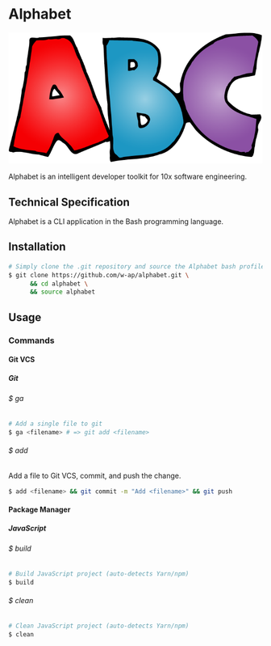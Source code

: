 # Alphabet

![Alphabet](avatar.png)

Alphabet is an intelligent developer toolkit for 10x software engineering.

## Technical Specification

Alphabet is a CLI application in the Bash programming language. 

## Installation

```sh
# Simply clone the .git repository and source the Alphabet bash profile
$ git clone https://github.com/w-ap/alphabet.git \
      && cd alphabet \
      && source alphabet
```

## Usage

### Commands

#### Git VCS

##### Git

###### $ ga


```sh
# Add a single file to git
$ ga <filename> # => git add <filename>
```

###### $ add

Add a file to Git VCS, commit, and push the change.

```sh
$ add <filename> && git commit -m "Add <filename>" && git push
```

#### Package Manager

##### JavaScript

###### $ build

```sh
# Build JavaScript project (auto-detects Yarn/npm)
$ build
```

###### $ clean

```sh
# Clean JavaScript project (auto-detects Yarn/npm)
$ clean
```
